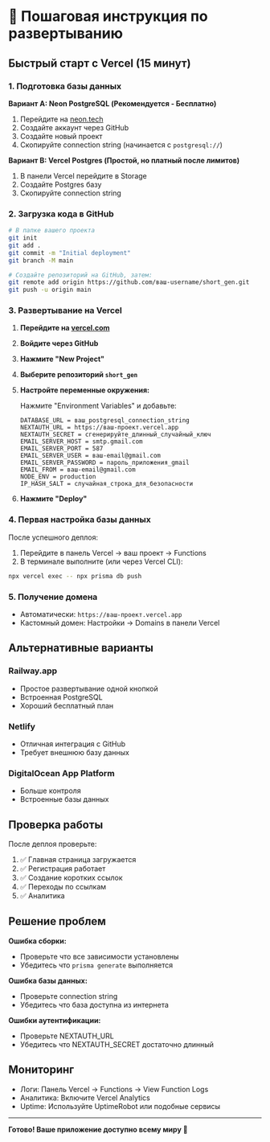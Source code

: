 # 🚀 Пошаговая инструкция по развертыванию

## Быстрый старт с Vercel (15 минут)

### 1. Подготовка базы данных

**Вариант A: Neon PostgreSQL (Рекомендуется - Бесплатно)**
1. Перейдите на [neon.tech](https://neon.tech)
2. Создайте аккаунт через GitHub
3. Создайте новый проект
4. Скопируйте connection string (начинается с `postgresql://`)

**Вариант B: Vercel Postgres (Простой, но платный после лимитов)**
1. В панели Vercel перейдите в Storage
2. Создайте Postgres базу
3. Скопируйте connection string

### 2. Загрузка кода в GitHub

```bash
# В папке вашего проекта
git init
git add .
git commit -m "Initial deployment"
git branch -M main

# Создайте репозиторий на GitHub, затем:
git remote add origin https://github.com/ваш-username/short_gen.git
git push -u origin main
```

### 3. Развертывание на Vercel

1. **Перейдите на [vercel.com](https://vercel.com)**
2. **Войдите через GitHub**
3. **Нажмите "New Project"**
4. **Выберите репозиторий `short_gen`**
5. **Настройте переменные окружения:**

   Нажмите "Environment Variables" и добавьте:

   ```
   DATABASE_URL = ваш_postgresql_connection_string
   NEXTAUTH_URL = https://ваш-проект.vercel.app
   NEXTAUTH_SECRET = сгенерируйте_длинный_случайный_ключ
   EMAIL_SERVER_HOST = smtp.gmail.com
   EMAIL_SERVER_PORT = 587
   EMAIL_SERVER_USER = ваш-email@gmail.com
   EMAIL_SERVER_PASSWORD = пароль_приложения_gmail
   EMAIL_FROM = ваш-email@gmail.com
   NODE_ENV = production
   IP_HASH_SALT = случайная_строка_для_безопасности
   ```

6. **Нажмите "Deploy"**

### 4. Первая настройка базы данных

После успешного деплоя:

1. Перейдите в панель Vercel -> ваш проект -> Functions
2. В терминале выполните (или через Vercel CLI):
```bash
npx vercel exec -- npx prisma db push
```

### 5. Получение домена

- Автоматически: `https://ваш-проект.vercel.app`
- Кастомный домен: Настройки -> Domains в панели Vercel

## Альтернативные варианты

### Railway.app
- Простое развертывание одной кнопкой
- Встроенная PostgreSQL
- Хороший бесплатный план

### Netlify
- Отличная интеграция с GitHub
- Требует внешнюю базу данных

### DigitalOcean App Platform
- Больше контроля
- Встроенные базы данных

## Проверка работы

После деплоя проверьте:
1. ✅ Главная страница загружается
2. ✅ Регистрация работает
3. ✅ Создание коротких ссылок
4. ✅ Переходы по ссылкам
5. ✅ Аналитика

## Решение проблем

**Ошибка сборки:**
- Проверьте что все зависимости установлены
- Убедитесь что `prisma generate` выполняется

**Ошибка базы данных:**
- Проверьте connection string
- Убедитесь что база доступна из интернета

**Ошибки аутентификации:**
- Проверьте NEXTAUTH_URL
- Убедитесь что NEXTAUTH_SECRET достаточно длинный

## Мониторинг

- Логи: Панель Vercel -> Functions -> View Function Logs
- Аналитика: Включите Vercel Analytics
- Uptime: Используйте UptimeRobot или подобные сервисы

---

**Готово! Ваше приложение доступно всему миру 🎉**
